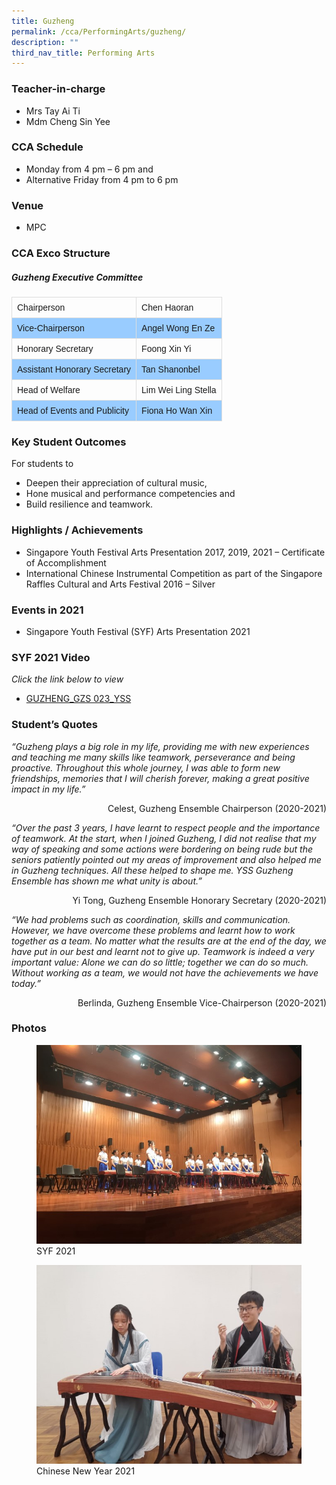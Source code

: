 ```yaml
---
title: Guzheng
permalink: /cca/PerformingArts/guzheng/
description: ""
third_nav_title: Performing Arts
---
```

### Teacher-in-charge	
* Mrs Tay Ai Ti
* Mdm Cheng Sin Yee

### CCA Schedule
* Monday from 4 pm – 6 pm and
* Alternative Friday from 4 pm to 6 pm

### Venue
* MPC


### CCA Exco Structure
<style>
table {
  font-family: arial, sans-serif;
  border-collapse: collapse;
  width: 100%;
}

td, th {
  border: 1px solid #dddddd;
  text-align: left;
  padding: 8px;
}

tr:nth-child(even) {
  background-color: #99ccff;
}
</style>

##### Guzheng Executive Committee

|  |  |
| -------- | -------- |
| Chairperson     | Chen Haoran     |
| Vice-Chairperson     | Angel Wong En Ze     |
| Honorary Secretary     | Foong Xin Yi     |
| Assistant Honorary Secretary     | Tan Shanonbel     |
| Head of Welfare     | Lim Wei Ling Stella     |
| Head of Events and Publicity     | Fiona Ho Wan Xin     |




### Key Student Outcomes

For students to
* Deepen their appreciation of cultural music,
* Hone musical and performance competencies and
* Build resilience and teamwork.

### Highlights / Achievements

* Singapore Youth Festival Arts Presentation 2017, 2019, 2021 – Certificate of Accomplishment
* International Chinese Instrumental Competition as part of the Singapore Raffles Cultural and Arts Festival 2016 – Silver

### Events in 2021

* Singapore Youth Festival (SYF) Arts Presentation 2021

### SYF 2021 Video 

*Click the link below to view*

* [GUZHENG_GZS 023_YSS](https://youtu.be/0NJe78sp52o)

### Student’s Quotes

*“Guzheng plays a big role in my life, providing me with new experiences and teaching me many skills like teamwork, perseverance and being proactive. Throughout this whole journey, I was able to form new friendships, memories that I will cherish forever, making a great positive impact in my life.”*

<div style="text-align:right">Celest, Guzheng Ensemble Chairperson (2020-2021)</div>

*“Over the past 3 years, I have learnt to respect people and the importance of teamwork. At the start, when I joined Guzheng, I did not realise that my way of speaking and some actions were bordering on being rude but the seniors patiently pointed out my areas of improvement and also helped me in Guzheng techniques. All these helped to shape me. YSS Guzheng Ensemble has shown me what unity is about.”*

<div style="text-align:right">Yi Tong, Guzheng Ensemble Honorary Secretary (2020-2021)</div>

*“We had problems such as coordination, skills and communication. However, we have overcome these problems and learnt how to work together as a team. No matter what the results are at the end of the day, we have put in our best and learnt not to give up. Teamwork is indeed a very important value: Alone we can do so little; together we can do so much. Without working as a team, we would not have the achievements we have today.”*

<div style="text-align:right">Berlinda, Guzheng Ensemble Vice-Chairperson (2020-2021)</div>

### Photos

<figure><img src="/images/StudDevelopment/CCAs/PerformingArts/Guzheng/1SYF%202021.jpg"><figcaption>SYF 2021</figcaption></figure>

<figure><img src="/images/StudDevelopment/CCAs/PerformingArts/Guzheng/2Chinese%20New%20Year%202021.jpeg"><figcaption>Chinese New Year 2021</figcaption></figure>